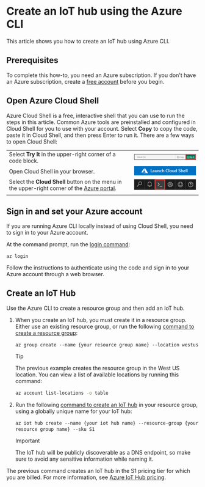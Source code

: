 # Create an IoT hub using the Azure CLI

This article shows you how to create an IoT hub using Azure CLI.

## Prerequisites

To complete this how-to, you need an Azure subscription. If you don't have an Azure subscription, create a [free account](https://azure.microsoft.com/free/?WT.mc_id=A261C142F) before you begin.

## Open Azure Cloud Shell

Azure Cloud Shell is a free, interactive shell that you can use to run the steps in this article. Common Azure tools are preinstalled and configured in Cloud Shell for you to use with your account. Select **Copy** to copy the code, paste it in Cloud Shell, and then press Enter to run it. There are a few ways to open Cloud Shell:

|  |   |
|-----------------------------------------------|---|
| Select **Try It** in the upper-right corner of a code block. | ![Example of Try It for Azure Cloud Shell](./media/cloud-shell-try-it/cli-try-it.png) |
| Open Cloud Shell in your browser. | [![Launch Azure Cloud Shell button](./media/cloud-shell-try-it/launchcloudshell.png)](https://shell.azure.com/bash) |
| Select the **Cloud Shell** button on the menu in the upper-right corner of the [Azure portal](https://portal.azure.com). |	![Cloud Shell button in the Azure portal](./media/cloud-shell-try-it/cloud-shell-menu.png) |
|  |  |

## Sign in and set your Azure account

If you are running Azure CLI locally instead of using Cloud Shell, you need to sign in to your Azure account.

At the command prompt, run the [login command](https://docs.microsoft.com/cli/azure/get-started-with-azure-cli):

   ```azurecli
   az login
   ```

Follow the instructions to authenticate using the code and sign in to your Azure account through a web browser.

## Create an IoT Hub

Use the Azure CLI to create a resource group and then add an IoT hub.

1. When you create an IoT hub, you must create it in a resource group. Either use an existing resource group, or run the following [command to create a resource group](https://docs.microsoft.com/cli/azure/resource):

   ```azurecli
   az group create --name {your resource group name} --location westus
   ```

   > [!TIP]
   > The previous example creates the resource group in the West US location. You can view a list of available locations by running this command: 
   >
   >``` bash
   >az account list-locations -o table
   >```
   >

2. Run the following [command to create an IoT hub](https://docs.microsoft.com/cli/azure/iot/hub#az-iot-hub-create) in your resource group, using a globally unique name for your IoT hub:

   ```azurecli
   az iot hub create --name {your iot hub name} --resource-group {your resource group name} --sku S1
   ```

   > [!IMPORTANT]
   > The IoT hub will be publicly discoverable as a DNS endpoint, so make sure to avoid any sensitive information while naming it.
   >

The previous command creates an IoT hub in the S1 pricing tier for which you are billed. For more information, see [Azure IoT Hub pricing](https://azure.microsoft.com/pricing/details/iot-hub/).

